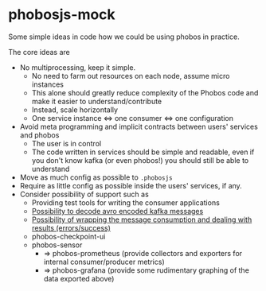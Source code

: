 # phobosjs-mock

Some simple ideas in code how we could be using phobos in practice.

The core ideas are
- No multiprocessing, keep it simple.
  - No need to farm out resources on each node, assume micro instances
  - This alone should greatly reduce complexity of the Phobos code and make it easier to understand/contribute
  - Instead, scale horizontally
  - One service instance <=> one consumer <=> one configuration
- Avoid meta programming and implicit contracts between users' services and phobos
  - The user is in control
  - The code written in services should be simple and readable, even if you don't know kafka (or even phobos!) you should still be able to understand
- Move as much config as possible to `.phobosjs`
- Require as little config as possible inside the users' services, if any.
- Consider possibility of support such as
  - Providing test tools for writing the consumer applications
  - [Possibility to decode avro encoded kafka messages](standaloneConsumer-serializer.js)
  - [Possibility of wrapping the message consumption and dealing with results (errors/success)](standaloneConsumer-messageWrapper.js)
  - phobos-checkpoint-ui
  - phobos-sensor
    - => phobos-prometheus (provide collectors and exporters for internal consumer/producer metrics)
    - => phobos-grafana (provide some rudimentary graphing of the data exported above)
